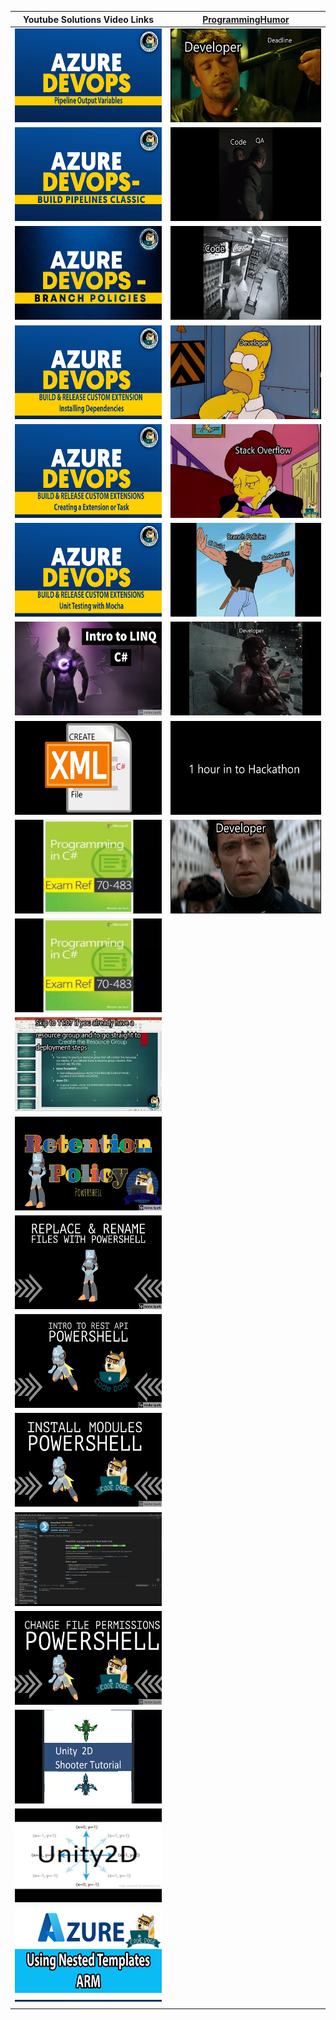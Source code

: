 

| Youtube Solutions Video Links |[ProgrammingHumor](https://www.youtube.com/playlist?list=PLVCxVHqf-EbJvV4Ys_cs_ixdeWu1QJrzS "Crunch Time") | 
|--------------------------------|-----------------------------------------------------------------------------------------------------------|
| [<img src=".attachments/ytmd/adopipelineoutputvariables.png" width="250" height="150" title="Azure Devops Pipeline Output Variables">](https://youtu.be/kMkhfuE0UeM "Azure Devops Pipeline Output Variables") | [<img src=".attachments/ytmd/crunchtimememe.png" width="250" height="150" title="Crunch Time">](https://www.youtube.com/watch?v=6ax20_bwz1Q "Crunch Time") |
| [<img src=".attachments/ytmd/adobuildpipelinesclassic.png" width="250" height="150" title="Azure DevOps Build Pipelines Classic">](https://youtu.be/0d6acAH5InE "Azure DevOps Build Pipelines Classic") |  [<img src=".attachments/ytmd/testingmeme.png" width="250" height="150" title="Testing">](https://www.youtube.com/watch?v=ai6lRft6nus "Testing") |
| [<img src=".attachments/ytmd/adobranchpoliciesgit.png" width="250" height="150" title="Azure DevOps Branch Policies / GIT">](https://youtu.be/2nukM2TzD1Q "Azure DevOps Branch Policies / GIT") |  [<img src=".attachments/ytmd/codecleanupmeme.png" width="250" height="150" title="Code Cleanup">](https://www.youtube.com/watch?v=94VzwjOpwQM "Code Cleanup") |
| [<img src=".attachments/ytmd/adocustomextentionsprereqs.png" width="250" height="150" title="Azure DevOps Custom Tasks or Extensions - Pre-Requisites">](https://youtu.be/ZcEeIUxHMy8 "Azure DevOps Custom Tasks or Extensions - Pre-Requisites") |  [<img src=".attachments/ytmd/judgementmeme.png" width="250" height="150" title="Judgement">](https://www.youtube.com/watch?v=-gSxbADXbAs "Judgement") |
| [<img src=".attachments/ytmd/adocustomextentionsactualbuilding.png" width="250" height="150" title="Azure DevOps Custom Tasks or Extensions - Creating a new Custom Build or Release Task or Extension">](https://youtu.be/S2A_4pHzQ54 "Azure DevOps Custom Tasks or Extensions - Creating a new Custom Build or Release Task or Extension") | [<img src=".attachments/ytmd/stackoverflow.png" width="250" height="150" title="StackOverflow">](https://www.youtube.com/watch?v=f-SlUX3PGas "StackOverflow") |
| [<img src=".attachments/ytmd/adocustomextentionsmochaunittesting.png" width="250" height="150" title="Azure DevOps Custom Tasks or Extensions - Unit testing with Mocha">](https://youtu.be/X99UAVB5gmg "Azure DevOps Custom Tasks or Extensions - Unit testing with Mocha") |  [<img src=".attachments/ytmd/codecheckinmeme.png" width="250" height="150" title="Code Check-in">](https://www.youtube.com/watch?v=BbyVmVBcKPY "Code Check-in") |
| [<img src=".attachments/ytmd/introtolinqcsharptutt.png" width="250" height="150" title="C# LINQ Tutorial">](https://www.youtube.com/watch?v=ndQbKgJritA&t "C# LINQ Tutorial ") |  [<img src=".attachments/ytmd/detectiveopsmeme.png" width="250" height="150" title="Detective Ops">](https://www.youtube.com/watch?v=6ax20_bwz1Q "Detective Ops") |
| [<img src=".attachments/ytmd/csharpcreatexmlfile.png" width="250" height="150" title="C# Create XML File/Document explanation/tutorial Youtube video">](https://www.youtube.com/watch?v=RwV0SXtsW5A "C# Create XML File/Document explanation/tutorial Youtube video  ") |  [<img src=".attachments/ytmd/hackathonmeme.png" width="250" height="150" title="Hackathon">](https://www.youtube.com/watch?v=UbqVaSnJK94 "Hackathon") |
| [<img src=".attachments/ytmd/csharpexam70483.png" width="250" height="150" title="C# Extension Methods Explanation & 70-483 Exam prep question">](https://youtu.be/UGJ2LIgFRN8 "C# Extension Methods Explanation & 70-483 Exam prep question ") |  [<img src=".attachments/ytmd/unansweredquestionmeme.png" width="250" height="150" title="The Unanswered Question">](https://www.youtube.com/watch?v=GGabKvaihm0 "The Unanswered Question") |
| [<img src=".attachments/ytmd/csharpexam70483.png" width="250" height="150" title="C# XML Serialization/Deserialization & 70-483 Exam Prep C#">](https://youtu.be/2CCwy121V6Q "C# XML Serialization/Deserialization & 70-483 Exam Prep C#") |  |
| [<img src=".attachments/ytmd/introtoazurearmps.png" width="250" height="150" title="Introduction to Azure ARM Templates Powershell">](https://www.youtube.com/watch?v=J-PdLSDqAlQ "Introduction to Azure ARM Templates Powershell") |  |
| [<img src=".attachments/ytmd/psapplyretentionrate.png" width="250" height="150" title="Powershell Apply Retention Policies">](https://youtu.be/bGI-uidHfxA "Powershell Apply Retention Policies") |  |
| [<img src=".attachments/ytmd/psreplacerenamefiles.png" width="250" height="150" title="Powershell Replace & Rename Files quickly Script">](https://youtu.be/tiouHNzAl8Q "Powershell Replace & Rename Files quickly Script") |  |
| [<img src=".attachments/ytmd/psintrotorestapi.png" width="250" height="150" title="Powershell API Intro GET Method">](https://youtu.be/-NVh5cVOeO4 "Powershell API Intro GET Method ") |  |
| [<img src=".attachments/ytmd/psinstallpsmodules.png" width="250" height="150" title="Powershell Install Modules script">](https://youtu.be/xGI6_nCjKn0 "Powershell Install Modules script") |  |
| [<img src=".attachments/ytmd/adodownloadvgps.png" width="250" height="150" title="Powershell Download Variable Groups from Azure DevOps">](https://youtu.be/k_yd4dc9NzA "Powershell Download Variable Groups from Azure DevOps") |  |
| [<img src=".attachments/ytmd/pschangefilefolderpermissions.png" width="250" height="150" title="Powershell Change File/Folder security and permissions">](https://youtu.be/0nk2NDYyQT8 "Powershell Change File/Folder security and permissions") |  |
| [<img src=".attachments/ytmd/unity2dtutspaceshootergame1.png" width="250" height="150" title="Unity 2D Shooter Game Tutorial - Make your first Unity Game!">](https://youtu.be/-on5HRW8v1A "Unity 2D Shooter Game Tutorial - Make your first Unity Game! ") |  |
| [<img src=".attachments/ytmd/unity2dtut9dirmovement.png" width="250" height="150" title="Unity 2D 8 Directional Movement Tutorial - Covers both physics and non-physics movement">](https://youtu.be/km-04aUJy4o "Unity 2D 8 Directional Movement Tutorial - Covers both physics and non-physics movement") |  |
| [<img src=".attachments/ytmd/ARM Templates Nested Templates.png" width="250" height="150" title="Using Nested Templates - ARM Templates">](https://youtu.be/A8Hd9dSuVWg "Using Nested Templates - ARM Templates") | |
| | |

